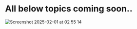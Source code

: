 # All below topics coming soon..

![Screenshot 2025-02-01 at 02 55 14](https://github.com/user-attachments/assets/311d31b1-9d83-47c4-a5b3-5ab6be9019b9)
